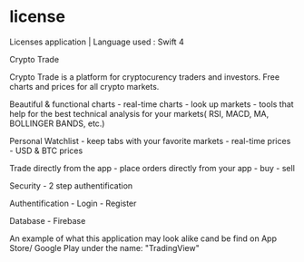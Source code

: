 # license
Licenses application | Language used : Swift 4


 Crypto Trade
 
 Crypto Trade is a platform for cryptocurency traders and investors. Free charts and prices for all crypto markets.
 
 Beautiful & functional charts
    - real-time charts 
    - look up markets
    - tools that help for the best technical analysis for your markets( RSI, MACD, MA, BOLLINGER BANDS, etc.)
 
 Personal Watchlist
    - keep tabs with your favorite markets
    - real-time prices
    - USD & BTC prices

Trade directly from the app
    - place orders directly from your app
        - buy
        - sell
   
Security
    - 2 step authentification
    
Authentification
    - Login
    - Register
   
Database
    - Firebase
    
An example of what this application may look alike cand be find on App Store/ Google Play under the name: "TradingView"
    
